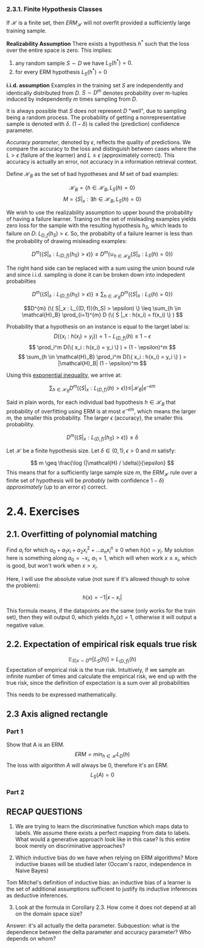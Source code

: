 ### 2.3.1. Finite Hypothesis Classes

If $\mathcal{H}$ is a finite set, then $ERM_\mathcal{H}$ 
will not overfit provided a sufficiently large training sample.

**Realizability Assumption**
There exists a hypothesis $h^{*}$ such that the loss 
over the entire space is zero. This implies:

1. any random sample $S \sim D$ we have $L_{S}(h^{*})=0$.
2. for every ERM hypothesis $L_{S}(h^{*}) = 0$

**i.i.d. assumption** 
Examples in the training set $S$ are independently and 
identically distributed from $D$. 
$S \sim D^{m}$ denotes probability over m-tuples
induced by independently $m$ times sampling from $D$.

It is always possible that $S$ does not represent $D$ "well",
due to sampling being a random process. The probability of 
getting a nonrepresentative sample is denoted with $\delta$.
$(1 - \delta)$ is called the (prediction) confidence parameter. 

*Accuracy parameter*, denoted by $\epsilon$, reflects the quality of
predictions. We compare the accuracy to the loss and distinguish between 
cases where the $L > \epsilon$ (failure of the learner) and $L \leq \epsilon$
(approximately correct). This accuracy is actually an error, not accuracy in a 
information retrieval context. 

Define $\mathcal{H}_B$ as the set of bad hypotheses and $M$ set of bad examples:

$$ \mathcal{H}_B = \{ h \in \mathcal{H}_B, L_{S}(h) = 0 \}  $$
$$
M = \{S|_x : \exists h \in \mathcal{H}_B, L_{S}(h) = 0 \}
$$

We wish to use the realizability assumption to upper bound 
the probability of having a failure learner. Traning on the 
set of misleading examples yields zero loss for the sample with 
the resulting hypothesis $h_S$, which leads to failure on $D$: 
$L_{D, f}(h_S) > \epsilon$. So, the probabilty of a failure learner
is less than the probability of drawing misleading examples:

$$D^{m} (\{ S|_x : L_{(D, f)}(h_S) > \epsilon) \} \leq D^m(\cup_{h \in \mathcal{H}_B} 
\{ S |_x : L_S (h) = 0 \} ) $$

The right hand side can be replaced with a sum using the union bound rule and
since i.i.d. sampling is done it can be broken down into indepedent probabilties

$$D^{m} (\{ S|_x : L_{(D, f)}(h_S) > \epsilon) \} \leq \sum_{h \in \mathcal{H}_B}
D^m (\{ S |_x : L_S (h) = 0 \} ) $$

$$D^{m} (\{ S|_x : L_{(D, f)}(h_S) > \epsilon) \} \leq \sum_{h \in \mathcal{H}_B}
\prod_{i=1}^{m} D (\{ S |_x : h(x_i) = f(x_i) \} ) $$

Probability that a hypothesis on an instance is equal to the target label is:
$$ D(\{ x_i : h(x_i) = y_i \} ) = 1 - L_{(D, f)}(h) \leq 1 - \epsilon $$
$$ \prod_i^m D(\{ x_i : h(x_i) = y_i \} ) = (1 - \epsilon)^m $$
$$ \sum_{h \in \mathcal{H}_B} \prod_i^m D(\{ x_i : h(x_i) = y_i \} ) = 
|\mathcal{H}_B| (1 - \epsilon)^m $$

Using this [exponential inequality](https://dlmf.nist.gov/4.5#E7), we arrive at:

$$ \sum_{h \in \mathcal{H}_B} D^{m} (\{ S|_x : L_{(D, f)}(h) > \epsilon) \} \leq 
|\mathcal{H}_B| e^{-\epsilon m}
$$

Said in plain words, for each individual bad hypothesis $h \in \mathcal{H}_B$
that probability of overfitting using ERM is at most $e^{- \epsilon m}$, which means
the larger $m$, the smaller this probability. The larger $\epsilon$ (accuracy), the smaller 
this probability. 

 $$D^{m} (\{ S|_x : L_{(D, f)}(h_S) > \epsilon) \} \leq \delta $$

Let $\mathcal{H}$ be a finite hypothesis size. Let $\delta \in (0, 1), \epsilon > 0$ and
$m$ satisfy:

$$
m \geq \frac{\log (|\mathcal{H} / \delta)}{\epsilon}
$$
This means that for a sufficiently large sample size $m$, the $ERM_{\mathcal{H}}$
rule over a finite set of hypothesis will be *probably* (with confidence $1 - \delta$)
*approximately* (up to an error $\epsilon$) correct. 

# 2.4. Exercises

## 2.1. Overfitting of polynomial matching

Find $a_i$ for which $a_0 + a_1 x_i + a_2 x_i^2 + ... a_n x_i^n \geq 0$
when $h(x) = y_i$. My solution here is something along $a_0 = -x_i$,
$a_1 = 1$, which will when work $x \leq x_i$, which is good, but
won't work when $x > x_i$.

Here, I will use the absolute value (not sure if it's allowed though to solve the
problem):

$$
h(x) = -1 | x - x_i|
$$

This formula means, if the datapoints are the same (only works for the train set),
then they will output 0, which yields $h_s(x) = 1$, otherwise
it will output a negative value. 

## 2.2. Expectation of empirical risk equals true risk

$$
\mathbb{E}_{S|x \sim D^m} [L_S(h)] = L_{(D, f)}(h)
$$
Expectation of empirical risk is the true risk. Intuitively, if we sample
an infinite number of times and calculate the empirical risk, 
we end up with the true risk, since the definition of expectation 
is a sum over all probabilities

This needs to be expressed mathematically.

## 2.3 Axis aligned rectangle 

### Part 1

Show that A is an ERM. 
$$
ERM= min_{h \in \mathcal{H}} L_D(h)
$$
The loss with algorithm $A$ will always be 0, therefore it's an ERM. 
$$ 
L_S(A) = 0
$$

### Part 2


## RECAP QUESTIONS

1. We are trying to learn the discriminative function which maps data to labels. 
We assume there exists a perfect mapping from data to labels. 
What would a generative approach look like in this case?
Is this entire book merely on discriminative approaches?

2. Which inductive bias do we have when relying on ERM algorithms?
More inductive biases will be studied later (Occam's razor, independence in Naive Bayes)

Tom Mitchel's definition of inductive bias:
an inductive bias of a learner is the set of additional assumptions sufficient
to justify its inductive inferences as deductive inferences.

3. Look at the formula in Corollary 2.3. How 
come it does not depend at all on the domain space size?

Answer: it's all actually the delta parameter. 
Subquestion: what is the dependence between the delta parameter and
accuracy parameter? Who depends on whom?
